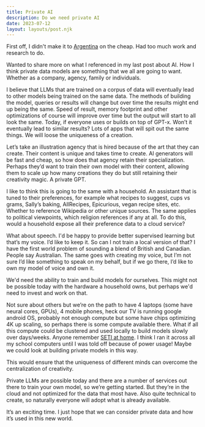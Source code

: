 ```yaml
---
title: Private AI
description: Do we need private AI
date: 2023-07-12
layout: layouts/post.njk
---
```


First off, I didn't make it to [Argentina](https://kalv.dev/posts/2023/pre-summer-sols/) on the cheap. Had too much work and research to do.

Wanted to share more on what I referenced in my last post about AI. How I think private data models are something that we all are going to want. Whether as a company, agency, family or individuals.

I believe that LLMs that are trained on a corpus of data will eventually lead to other models being trained on the same data. The methods of building the model, queries or results will change but over time the results might end up being the same. Speed of result, memory footprint and other optimizations of course will improve over time but the output will start to all look the same. Today, if everyone uses or builds on top of GPT-x. Won’t it eventually lead to similar results? Lots of apps that will spit out the same things. We will loose the uniqueness of a creation.

Let’s take an illustration agency that is hired because of the art that they can create. Their content is unique and takes time to create. AI generators will be fast and cheap, so how does that agency retain their specialization. Perhaps they’d want to train their own model with their content, allowing them to scale up how many creations they do but still retaining their creativity magic. A private GPT.

I like to think this is going to the same with a household. An assistant that is tuned to their preferences, for example what recipes to suggest, cups vs grams, Sally’s baking, AllRecipes, Epicurious, vegan recipe sites, etc. Whether to reference Wikipedia or other unique sources. The same applies to political viewpoints, which religion references if any at all. To do this, would a household expose all their preference data to a cloud service?

What about speech. I'd be happy to provide better supervised learning but that’s my voice. I’d like to keep it. So can I not train a local version of that? I have the first world problem of sounding a blend of British and Canadian. People say Australian. The same goes with creating my voice, but I’m not sure I’d like something to speak on my behalf, but if we go there, I’d like to own my model of voice and own it.

We'd need the ability to train and build models for ourselves. This might not be possible today with the hardware a household owns, but perhaps we'd need to invest and work on that.

Not sure about others but we’re on the path to have 4 laptops (some have neural cores, GPUs), 4 mobile phones, heck our TV is running google android OS, probably not enough compute but some have chips optimizing 4K up scaling, so perhaps there is some compute available there. What if all this compute could be clustered and used locally to build models slowly over days/weeks. Anyone remember [SETI at home](https://setiathome.berkeley.edu/). I think I ran it across all my school computers until I was told off because of power usage! Maybe we could look at building private models in this way.

This would ensure that the uniqueness of different minds can overcome the centralization of creativity.

Private LLMs are possible today and there are a number of services out there to train your own model, so we’re getting started. But they’re in the cloud and not optimized for the data that most have. Also quite technical to create, so naturally everyone will adopt what is already available.

It’s an exciting time. I just hope that we can consider private data and how it’s used in this new world.
